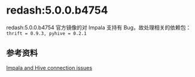# redash:5.0.0.b4754

redash:5.0.0.b4754 官方镜像的对 Impala 支持有 Bug，故处理相关的依赖包：`thrift = 0.9.3, pyhive = 0.2.1`

## 参考资料

[Impala and Hive connection issues](https://github.com/getredash/redash/issues/2986)
